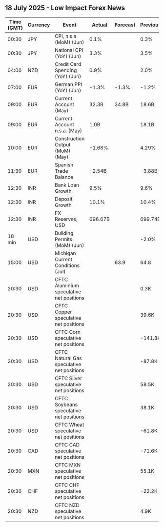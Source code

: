 ## 18 July 2025 - Low Impact Forex News

| Time (GMT) | Currency | Event | Actual | Forecast | Previous |
|------|----------|-------|--------|----------|----------|
| 00:30 | JPY | CPI, n.s.a (MoM) (Jun) | 0.1% |  | 0.3% |
| 00:30 | JPY | National CPI (YoY) (Jun) | 3.3% |  | 3.5% |
| 04:00 | NZD | Credit Card Spending (YoY) (Jun) | 0.9% |  | 2.0% |
| 07:00 | EUR | German PPI (YoY) (Jun) | -1.3% | -1.3% | -1.2% |
| 09:00 | EUR | Current Account (May) | 32.3B | 34.8B | 18.6B |
| 09:00 | EUR | Current Account n.s.a. (May) | 1.0B |  | 18.1B |
| 10:00 | EUR | Construction Output (MoM) (May) | -1.68% |  | 4.29% |
| 11:30 | EUR | Spanish Trade Balance | -2.54B |  | -3.88B |
| 12:30 | INR | Bank Loan Growth | 9.5% |  | 9.6% |
| 12:30 | INR | Deposit Growth | 10.1% |  | 10.4% |
| 12:30 | INR | FX Reserves, USD | 696.67B |  | 699.74B |
| 18 min | USD | Building Permits (MoM) (Jun) |  |  | -2.0% |
| 15:00 | USD | Michigan Current Conditions (Jul) |  | 63.9 | 64.8 |
| 20:30 | USD | CFTC Aluminium speculative net positions |  |  | 0.3K |
| 20:30 | USD | CFTC Copper speculative net positions |  |  | 39.6K |
| 20:30 | USD | CFTC Corn speculative net positions |  |  | -141.8K |
| 20:30 | USD | CFTC Natural Gas speculative net positions |  |  | -87.8K |
| 20:30 | USD | CFTC Silver speculative net positions |  |  | 58.5K |
| 20:30 | USD | CFTC Soybeans speculative net positions |  |  | 38.1K |
| 20:30 | USD | CFTC Wheat speculative net positions |  |  | -61.8K |
| 20:30 | CAD | CFTC CAD speculative net positions |  |  | -71.6K |
| 20:30 | MXN | CFTC MXN speculative net positions |  |  | 55.1K |
| 20:30 | CHF | CFTC CHF speculative net positions |  |  | -22.2K |
| 20:30 | NZD | CFTC NZD speculative net positions |  |  | 4.9K |
